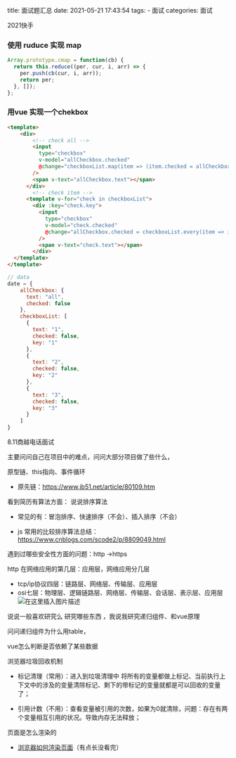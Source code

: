 title: 面试题汇总
date: 2021-05-21 17:43:54
tags:
	- 面试
categories: 面试





2021快手

### 使用 ruduce 实现 map

```js
Array.prototype.cmap = function(cb) {
  return this.reduce((per, cur, i, arr) => {
    per.push(cb(cur, i, arr));
    return per;
  }, []);
};

```

### 用vue 实现一个chekbox

```html
<template>
    <div>
        <!-- check all -->
        <input
          type="checkbox"
          v-model="allCheckbox.checked"
          @change="checkboxList.map(item => (item.checked = allCheckbox.checked))"
        />
        <span v-text="allCheckbox.text"></span>
      </div>
      	<!-- check item -->
      <template v-for="check in checkboxList">
        <div :key="check.key">
          <input
            type="checkbox"
            v-model="check.checked"
            @change="allCheckbox.checked = checkboxList.every(item => item.checked)"
          />
          <span v-text="check.text"></span>
        </div>
  </template>
</template>
```

```js
// data
date = {
    allCheckbox: {
      text: "all",
      checked: false
    },
    checkboxList: [
      {
        text: "1",
        checked: false,
        key: "1"
      },
      {
        text: "2",
        checked: false,
        key: "2"
      },
      {
        text: "3",
        checked: false,
        key: "3"
      }
    ]
}
```

8.11商越电话面试

主要问问自己在项目中的难点，问问大部分项目做了些什么，

原型链、this指向、事件循环

- 原先链：https://www.jb51.net/article/80109.htm

看到简历有算法方面： 说说排序算法

- 常见的有：冒泡排序、快速排序（不会）、插入排序（不会）

- js 常用的比较排序算法总结：https://www.cnblogs.com/scode2/p/8809049.html

遇到过哪些安全性方面的问题：http ->https

http 在网络应用的第几层：应用层，网络应用分几层

- tcp/ip协议四层：链路层、网络层、传输层、应用层
- osi七层：物理层、逻辑链路层、网络层、传输层、会话层、表示层、应用层
![在这里插入图片描述](https://img-blog.csdnimg.cn/20190311165112972.png)

说说一般喜欢研究么 研究哪些东西 ，我说我研究递归组件、和vue原理

问问递归组件为什么用table，

vue怎么判断是否依赖了某些数据

浏览器垃圾回收机制

- 标记清理（常用）：进入到垃圾清理中 将所有的变量都做上标记、当前执行上下文中的涉及的变量清除标记、剩下的带标记的变量就都是可以回收的变量了；

- 引用计数（不用）：查看变量被引用的次数，如果为0就清除，问题：存在有两个变量相互引用的状况。导致内存无法释放；

页面是怎么渲染的

- [浏览器如何渲染页面](https://www.cnblogs.com/kevin2chen/p/6938021.html)（有点长没看完）

